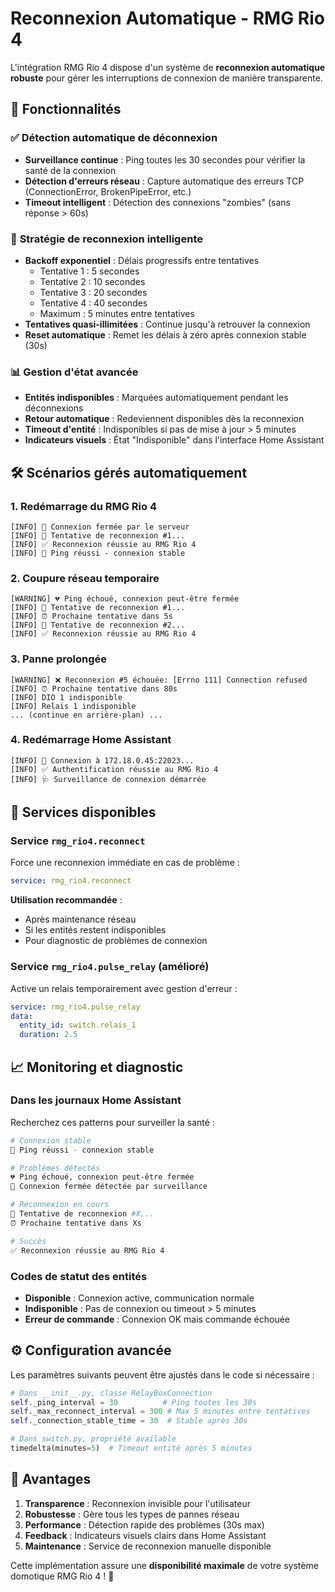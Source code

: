 # Reconnexion Automatique - RMG Rio 4

L'intégration RMG Rio 4 dispose d'un système de **reconnexion automatique robuste** pour gérer les interruptions de connexion de manière transparente.

## 🎯 Fonctionnalités

### ✅ **Détection automatique de déconnexion**
- **Surveillance continue** : Ping toutes les 30 secondes pour vérifier la santé de la connexion
- **Détection d'erreurs réseau** : Capture automatique des erreurs TCP (ConnectionError, BrokenPipeError, etc.)
- **Timeout intelligent** : Détection des connexions "zombies" (sans réponse > 60s)

### 🔄 **Stratégie de reconnexion intelligente**
- **Backoff exponentiel** : Délais progressifs entre tentatives
  - Tentative 1 : 5 secondes
  - Tentative 2 : 10 secondes  
  - Tentative 3 : 20 secondes
  - Tentative 4 : 40 secondes
  - Maximum : 5 minutes entre tentatives
- **Tentatives quasi-illimitées** : Continue jusqu'à retrouver la connexion
- **Reset automatique** : Remet les délais à zéro après connexion stable (30s)

### 📊 **Gestion d'état avancée**
- **Entités indisponibles** : Marquées automatiquement pendant les déconnexions
- **Retour automatique** : Redeviennent disponibles dès la reconnexion
- **Timeout d'entité** : Indisponibles si pas de mise à jour > 5 minutes
- **Indicateurs visuels** : État "Indisponible" dans l'interface Home Assistant

## 🛠️ Scénarios gérés automatiquement

### 1. **Redémarrage du RMG Rio 4**
```
[INFO] 🔌 Connexion fermée par le serveur
[INFO] 🔄 Tentative de reconnexion #1...
[INFO] ✅ Reconnexion réussie au RMG Rio 4
[INFO] 💓 Ping réussi - connexion stable
```

### 2. **Coupure réseau temporaire**
```
[WARNING] 💔 Ping échoué, connexion peut-être fermée
[INFO] 🔄 Tentative de reconnexion #1...
[INFO] ⏰ Prochaine tentative dans 5s
[INFO] 🔄 Tentative de reconnexion #2...
[INFO] ✅ Reconnexion réussie au RMG Rio 4
```

### 3. **Panne prolongée**
```
[WARNING] ❌ Reconnexion #5 échouée: [Errno 111] Connection refused
[INFO] ⏰ Prochaine tentative dans 80s
[INFO] DIO 1 indisponible
[INFO] Relais 1 indisponible
... (continue en arrière-plan) ...
```

### 4. **Redémarrage Home Assistant**
```
[INFO] 🔌 Connexion à 172.18.0.45:22023...
[INFO] ✅ Authentification réussie au RMG Rio 4  
[INFO] 🩺 Surveillance de connexion démarrée
```

## 🔧 Services disponibles

### Service `rmg_rio4.reconnect`
Force une reconnexion immédiate en cas de problème :

```yaml
service: rmg_rio4.reconnect
```

**Utilisation recommandée** :
- Après maintenance réseau
- Si les entités restent indisponibles
- Pour diagnostic de problèmes de connexion

### Service `rmg_rio4.pulse_relay` (amélioré)
Active un relais temporairement avec gestion d'erreur :

```yaml
service: rmg_rio4.pulse_relay
data:
  entity_id: switch.relais_1
  duration: 2.5
```

## 📈 Monitoring et diagnostic

### Dans les journaux Home Assistant
Recherchez ces patterns pour surveiller la santé :

```bash
# Connexion stable
💓 Ping réussi - connexion stable

# Problèmes détectés
💔 Ping échoué, connexion peut-être fermée
🚨 Connexion fermée détectée par surveillance

# Reconnexion en cours
🔄 Tentative de reconnexion #X...
⏰ Prochaine tentative dans Xs

# Succès
✅ Reconnexion réussie au RMG Rio 4
```

### Codes de statut des entités
- **Disponible** : Connexion active, communication normale
- **Indisponible** : Pas de connexion ou timeout > 5 minutes
- **Erreur de commande** : Connexion OK mais commande échouée

## ⚙️ Configuration avancée

Les paramètres suivants peuvent être ajustés dans le code si nécessaire :

```python
# Dans __init__.py, classe RelayBoxConnection
self._ping_interval = 30          # Ping toutes les 30s
self._max_reconnect_interval = 300 # Max 5 minutes entre tentatives
self._connection_stable_time = 30  # Stable après 30s

# Dans switch.py, propriété available
timedelta(minutes=5)  # Timeout entité après 5 minutes
```

## 🎯 Avantages

1. **Transparence** : Reconnexion invisible pour l'utilisateur
2. **Robustesse** : Gère tous les types de pannes réseau
3. **Performance** : Détection rapide des problèmes (30s max)
4. **Feedback** : Indicateurs visuels clairs dans Home Assistant
5. **Maintenance** : Service de reconnexion manuelle disponible

Cette implémentation assure une **disponibilité maximale** de votre système domotique RMG Rio 4 ! 🚀